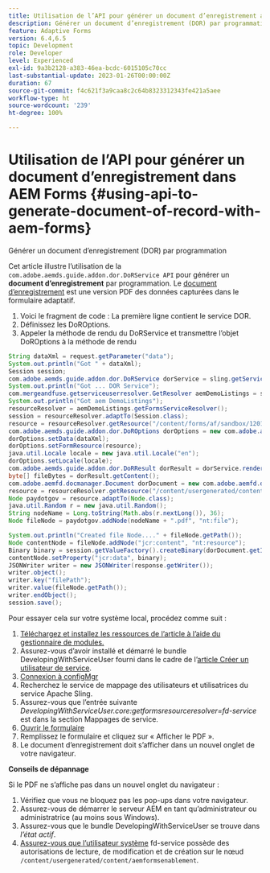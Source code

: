 ```yaml
---
title: Utilisation de l’API pour générer un document d’enregistrement avec AEM Forms
description: Générer un document d’enregistrement (DOR) par programmation
feature: Adaptive Forms
version: 6.4,6.5
topic: Development
role: Developer
level: Experienced
exl-id: 9a3b2128-a383-46ea-bcdc-6015105c70cc
last-substantial-update: 2023-01-26T00:00:00Z
duration: 67
source-git-commit: f4c621f3a9caa8c2c64b8323312343fe421a5aee
workflow-type: ht
source-wordcount: '239'
ht-degree: 100%

---
```


# Utilisation de l’API pour générer un document d’enregistrement dans AEM Forms {#using-api-to-generate-document-of-record-with-aem-forms}

Générer un document d’enregistrement (DOR) par programmation

Cet article illustre l’utilisation de la `com.adobe.aemds.guide.addon.dor.DoRService API` pour générer un **document d’enregistrement** par programmation. Le [document d’enregistrement](https://experienceleague.adobe.com/docs/experience-manager-65/forms/adaptive-forms-advanced-authoring/generate-document-of-record-for-non-xfa-based-adaptive-forms.html?lang=fr) est une version PDF des données capturées dans le formulaire adaptatif.

1. Voici le fragment de code : La première ligne contient le service DOR.
1. Définissez les DoROptions.
1. Appeler la méthode de rendu du DoRService et transmettre l’objet DoROptions à la méthode de rendu

```java
String dataXml = request.getParameter("data");
System.out.println("Got " + dataXml);
Session session;
com.adobe.aemds.guide.addon.dor.DoRService dorService = sling.getService(com.adobe.aemds.guide.addon.dor.DoRService.class);
System.out.println("Got ... DOR Service");
com.mergeandfuse.getserviceuserresolver.GetResolver aemDemoListings = sling.getService(com.mergeandfuse.getserviceuserresolver.GetResolver.class);
System.out.println("Got aem DemoListings");
resourceResolver = aemDemoListings.getFormsServiceResolver();
session = resourceResolver.adaptTo(Session.class);
resource = resourceResolver.getResource("/content/forms/af/sandbox/1201-borrower-payments");
com.adobe.aemds.guide.addon.dor.DoROptions dorOptions = new com.adobe.aemds.guide.addon.dor.DoROptions();
dorOptions.setData(dataXml);
dorOptions.setFormResource(resource);
java.util.Locale locale = new java.util.Locale("en");
dorOptions.setLocale(locale);
com.adobe.aemds.guide.addon.dor.DoRResult dorResult = dorService.render(dorOptions);
byte[] fileBytes = dorResult.getContent();
com.adobe.aemfd.docmanager.Document dorDocument = new com.adobe.aemfd.docmanager.Document(fileBytes);
resource = resourceResolver.getResource("/content/usergenerated/content/aemformsenablement");
Node paydotgov = resource.adaptTo(Node.class);
java.util.Random r = new java.util.Random();
String nodeName = Long.toString(Math.abs(r.nextLong()), 36);
Node fileNode = paydotgov.addNode(nodeName + ".pdf", "nt:file");

System.out.println("Created file Node...." + fileNode.getPath());
Node contentNode = fileNode.addNode("jcr:content", "nt:resource");
Binary binary = session.getValueFactory().createBinary(dorDocument.getInputStream());
contentNode.setProperty("jcr:data", binary);
JSONWriter writer = new JSONWriter(response.getWriter());
writer.object();
writer.key("filePath");
writer.value(fileNode.getPath());
writer.endObject();
session.save();
```

Pour essayer cela sur votre système local, procédez comme suit :

1. [Téléchargez et installez les ressources de l’article à l’aide du gestionnaire de modules.](assets/dor-with-api.zip)
1. Assurez-vous d’avoir installé et démarré le bundle DevelopingWithServiceUser fourni dans le cadre de l’[article Créer un utilisateur de service](service-user-tutorial-develop.md).
1. [Connexion à configMgr](http://localhost:4502/system/console/configMgr)
1. Recherchez le service de mappage des utilisateurs et utilisatrices du service Apache Sling.
1. Assurez-vous que l’entrée suivante _DevelopingWithServiceUser.core:getformsresourceresolver=fd-service_ est dans la section Mappages de service.
1. [Ouvrir le formulaire](http://localhost:4502/content/dam/formsanddocuments/sandbox/1201-borrower-payments/jcr:content?wcmmode=disabled)
1. Remplissez le formulaire et cliquez sur « Afficher le PDF ».
1. Le document d’enregistrement doit s’afficher dans un nouvel onglet de votre navigateur.


**Conseils de dépannage**

Si le PDF ne s’affiche pas dans un nouvel onglet du navigateur :

1. Vérifiez que vous ne bloquez pas les pop-ups dans votre navigateur.
1. Assurez-vous de démarrer le serveur AEM en tant qu’administrateur ou administratrice (au moins sous Windows).
1. Assurez-vous que le bundle DevelopingWithServiceUser se trouve dans *l’état actif*.
1. [Assurez-vous que l’utilisateur système](http://localhost:4502/useradmin) fd-service possède des autorisations de lecture, de modification et de création sur le nœud `/content/usergenerated/content/aemformsenablement`.
